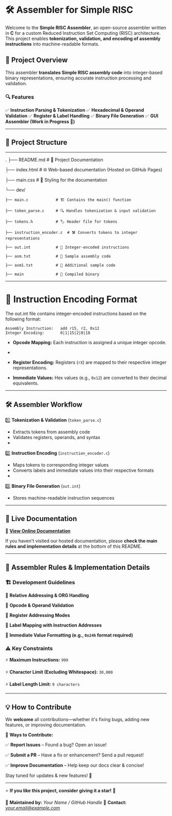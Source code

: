 # 🛠️ Assembler for Simple RISC
Welcome to the **Simple RISC Assembler**, an open-source assembler written in **C** for a custom Reduced Instruction Set Computing (RISC) architecture. This project enables **tokenization, validation, and encoding of assembly instructions** into machine-readable formats.

## 🚀 Project Overview
This assembler **translates Simple RISC assembly code** into integer-based binary representations, ensuring accurate instruction processing and validation.

### 🔍 Features
✅ **Instruction Parsing & Tokenization**
✅ **Hexadecimal & Operand Validation**
✅ **Register & Label Handling**
✅ **Binary File Generation**
✅ **GUI Assembler (Work in Progress 🚧)**

---

## 📂 Project Structure
----------------------------------------
.
├── README.md             # 📖 Project Documentation

├── index.html            # 🌐 Web-based documentation (Hosted on GitHub Pages)

├── main.css              # 🎨 Styling for the documentation

└── dev/

    ├── main.c            # 🏗️ Contains the main() function
    
    ├── token_parse.c     # 🔍 Handles tokenization & input validation
    
    ├── tokens.h          # 🏷️ Header file for tokens
    
    ├── instruction_encoder.c  # 🛠️ Converts tokens to integer representations
    
    ├── out.int           # 📜 Integer-encoded instructions
    
    ├── asm.txt           # 📄 Sample assembly code
    
    ├── asm1.txt          # 📄 Additional sample code
    
    ├── main              # 🔧 Compiled binary


----------------------------------------

# 🔢 Instruction Encoding Format

The out.int file contains integer-encoded instructions based on the following format:

```
Assembly Instruction:   add r15, r2, 0x12
Integer Encoding:       0|1|15|2|0|18
```


- **Opcode Mapping:** Each instruction is assigned a unique integer opcode.
- 
- **Register Encoding:** Registers (`rX`) are mapped to their respective
integer representations.

- **Immediate Values:** Hex values (e.g., `0x12`) are converted to their decimal equivalents.

---

## 🛠️ Assembler Workflow

1️⃣ **Tokenization & Validation** (`token_parse.c`)
- Extracts tokens from assembly code
- Validates registers, operands, and syntax
- 

2️⃣ **Instruction Encoding** (`instruction_encoder.c`)
- Maps tokens to corresponding integer values
- Converts labels and immediate values into their respective formats
- 

3️⃣ **Binary File Generation** (`out.int`)
- Stores machine-readable instruction sequences

---

## 🔗 Live Documentation
📖 **[View Online Documentation](https://sowhatnowgithub.github.io/Assembler_simple_risc/)**

If you haven't visited our hosted documentation, please **check the main rules and implementation details** at the bottom of this README.

---

## 📜 Assembler Rules & Implementation Details


### 🏗 Development Guidelines

🔹 **Relative Addressing & ORG Handling**

🔹 **Opcode & Operand Validation**

🔹 **Register Addressing Modes**

🔹 **Label Mapping with Instruction Addresses**

🔹 **Immediate Value Formatting (e.g., `0x24h` format required)**

### ⚠️ Key Constraints

⚡ **Maximum Instructions:** `999`

⚡ **Character Limit (Excluding Whitespace):** `30,000`

⚡ **Label Length Limit:** `9 characters`

---

## 💡 How to Contribute

We **welcome** all contributions—whether it's fixing bugs, adding new features, or improving documentation.


🔧 **Ways to Contribute:**

✅ **Report Issues** – Found a bug? Open an issue!

✅ **Submit a PR** – Have a fix or enhancement? Send a pull request!

✅ **Improve Documentation** – Help keep our docs clear & concise!


Stay tuned for updates & new features! 🚀


---

⭐ **If you like this project, consider giving it a star!** 🌟

📌 **Maintained by:** *Your Name / GitHub Handle*
📧 **Contact:** *your.email@example.com*
